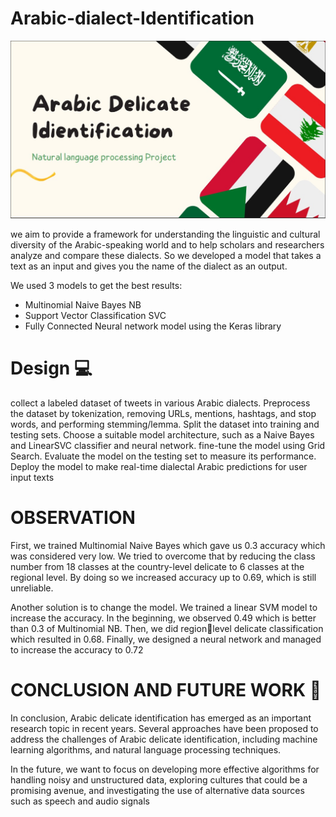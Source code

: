 # Arabic-dialect-Identification

 ![Logo](https://github.com/iRaneem/Arabic-dialect-Identification/blob/main/logo_.jpg)
 
   we aim to provide a framework for understanding the linguistic and cultural diversity of the Arabic-speaking world and to help scholars and researchers analyze and compare these dialects. So we developed a model that takes a text as an input and gives you the name of the dialect as an output.


We used 3 models to get the best results:
- Multinomial Naive Bayes NB
- Support Vector Classification SVC
- Fully Connected Neural network model using the Keras library

# Design 💻
  collect a labeled dataset of tweets in various Arabic dialects.
Preprocess the dataset by tokenization, removing URLs, mentions, hashtags,
and stop words, and performing stemming/lemma.
Split the dataset into training and testing sets.
Choose a suitable model architecture, such as a Naive Bayes and LinearSVC
classifier and neural network.
fine-tune the model using Grid Search.
Evaluate the model on the testing set to measure its performance.
Deploy the model to make real-time dialectal Arabic predictions for user input
texts

# OBSERVATION
  First, we trained Multinomial Naive Bayes which gave us 0.3 accuracy which was considered very
low. We tried to overcome that by reducing the class number from 18 classes at the country-level
delicate to 6 classes at the regional level. By doing so we increased accuracy up to 0.69, which is
still unreliable.

  Another solution is to change the model. We trained a linear SVM model to increase the accuracy. In
the beginning, we observed 0.49 which is better than 0.3 of Multinomial NB. Then, we did regionlevel delicate classification which resulted in 0.68.
Finally, we designed a neural network and managed to increase the accuracy to 0.72
# CONCLUSION AND FUTURE WORK 🚀 
  In conclusion, Arabic delicate identification has emerged as an important research topic in recent
years. Several approaches have been proposed to address the challenges of Arabic delicate
identification, including machine learning algorithms, and natural language processing techniques.

  In the future, we want to focus on developing more effective algorithms for handling noisy and
unstructured data, exploring cultures that could be a promising avenue, and investigating the use
of alternative data sources such as speech and audio signals
